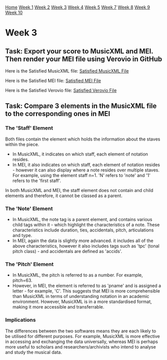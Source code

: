 [Home](README.md)
[Week 1](week1.md)
[Week 2](week2.md)
[Week 3](week3.md)
[Week 4](week4.md)
[Week 5](week5.md)
[Week 7](week7.md)
[Week 8](week8.md)
[Week 9](week9.md)
[Week 10](week10.md)

# Week 3 

## Task: Export your score to MusicXML and MEI. Then render your MEI file using Verovio in GitHub

Here is the Satisfied MusicXML file: [Satisfied MusicXML File](Round2XML.musicxml)

Here is the Satisfied MEI file: [Satisfied MEI File](SatisfiedTestXML.mei)

Here is the Satisfied Verovio file: [Satisfied Verovio File](verovio.html)

## Task: Compare 3 elements in the MusicXML file to the corresponding ones in MEI

### The 'Staff' Element
Both files contain the <staff> element which holds the information about the staves within the piece.

- In MusicXML, it indicates on which staff, each element of notation resides.
- In MEI, it also indicates on which staff, each element of notation resides - however it can also display where a note resides over multiple staves. For example, using the element staff n=1. 'N' refers to 'note' and '1' refers to the 'first staff'.

In both MusicXML and MEI, the staff element does not contain and child elements and therefore, it cannot be classed as a parent.

### The 'Note' Element
- In MusicXML, the note tag is a parent element, and contains various child tags within it - which highlight the characteristics of a note. These characteristics include duration, ties, accidentals, pitch, articulations and type.
- In MEI, again the data is slightly more advanced. it includes all of the above characteristics, however it also includes tags such as 'tpc' (tonal pitch class) - and accidentals are defined as 'accids'.

### The 'Pitch' Element
- In MusicXML, the pitch is referred to as a number. For example, pitch=63.
- However, in MEI, the element is referred to as 'pname' and is assigned a letter - for example, 'C'. This suggests that MEI is more comprehensible than MusicXML in terms of understanding notation in an academic environment. However, MusicXML is in a more standardised format, making it more accessible and transferrable.

### Implications
The differences between the two softwares means they are each likely to be utilised for different purposes. For example, MusicXML is more effective in accessing and exchanging the data universally, whereas MEI is perhaps more useful to scholars and researchers/archivists who intend to analyse and study the musical data.
